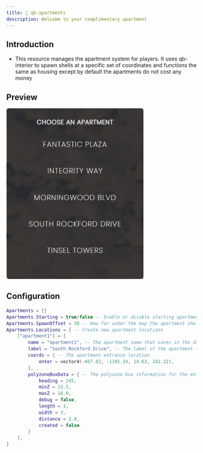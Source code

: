 ```yaml
---
title: 🏨 qb-apartments
description: Welcome to your complimentary apartment
---
```


## Introduction

* This resource manages the apartment system for players. It uses qb-interior to spawn shells at a specific set of coordinates and functions the same as housing except by default the apartments do not cost any money

## Preview

![](<../../../assets/image (3).png>)

## Configuration

```lua
Apartments = {}
Apartments.Starting = true/false -- Enable or disable starting apartments 
Apartments.SpawnOffset = 30 -- How far under the map the apartment shell will spawn
Apartments.Locations = { -- Create new apartment locations
    ["apartment1"] = {
        name = "apartment1", -- The apartment name that saves in the database
        label = "South Rockford Drive", -- The label of the apartment (shown in preview)
        coords = { -- The apartment entrance location 
            enter = vector4(-667.02, -1105.24, 14.63, 242.32),
        },
        polyzoneBoxData = { -- The polyzone box information for the entrance
            heading = 245,
            minZ = 13.5,
            maxZ = 16.0,
            debug = false,
            length = 1,
            width = 3,
            distance = 2.0,
            created = false
        }
    },
}
```
